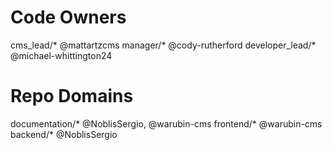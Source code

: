 # Code Owners
<!-- TODO: Who are the points of contact in your project who are responsible/accountable for the project? This can often be an engineering or design manager or leader, who may or may not be the primary maintainers of the project. List them by GitHub Username-->
cms_lead/* @mattartzcms 
manager/* @cody-rutherford
developer_lead/* @michael-whittington24


# Repo Domains
<!-- TODO: List out the various domains of the project or teams of owners for that domain (e.g. Frontend, Backend, Documentation)-->
documentation/* @NoblisSergio, @warubin-cms
frontend/* @warubin-cms
backend/* @NoblisSergio
